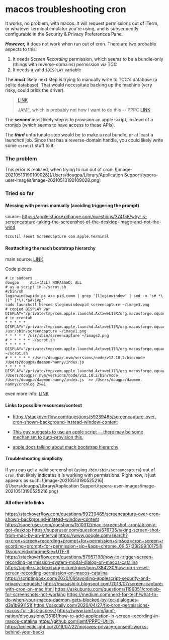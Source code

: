# macos troubleshooting cron



It works, no problem, with macos. It will request permissions out of iTerm, or whatever terminal emulator you're using, and is subsequently configurable in the Security & Privacy Preferences Pane.



***However,*** it does not work when run out of cron. There are two probable aspects to this:

1. It needs *Screen Recording* permission, which seems to be a bundle-only (things with reverse-domains) permission via TCC
2. It needs a valid `$DISPLAY` variable



The ***most*** likely next step is trying to manually write to TCC's database (a sqlite database). That would necessitate backing up the machine (very risky, could brick the driver).

> [LINK](https://stackoverflow.com/questions/59239485/screencapture-over-cron-shown-background-instead-window-content)
>
> JAMF, which is probably not how I want to do this -- PPPC [LINK](https://github.com/jamf/PPPC-Utility)

The ***second*** most likely step is to provision an apple script, instead of a cronjob (which seems to have access to these APIs).

> 

The ***third*** unfortunate step would be to make a real bundle, or at least a launchctl job. Since that has a reverse-domain handle, you could likely write some `csrutil` stuff to it.



### The problem

This error is realized, when trying to run out of cron:
![image-20210513190109028](/Users/dougpa/Library/Application Support/typora-user-images/image-20210513190109028.png)

### Tried so far

#### Messing with perms manually (avoiding triggering the prompt)

source: https://apple.stackexchange.com/questions/374158/why-is-screencapture-taking-the-screenshot-of-the-desktop-image-and-not-the-wind

```sh
tccutil reset ScreenCapture com.apple.Terminal
```



#### Reattaching the mach bootstrap hierarchy

main source: [LINK](https://superuser.com/questions/26956/use-cron-to-screen-capture-on-mac-os-x)

Code pieces:

```
# in sudoers
dougpa     ALL=(ALL) NOPASSWD: ALL
# as a script in ~/scrot.sh
#/bin/sh
loginwindowpid=`ps axo pid,comm | grep '[l]oginwindow' | sed -n 's# *\([^ ]*\).*$#\1#p'`
sudo launchctl bsexec $loginwindowpid screencapture ~/image3.png
# copied DISPLAY var
DISPLAY="/private/tmp/com.apple.launchd.AxtxweL1lR/org.macosforge.xquartz:0" 
# in crontab
* * * * * DISPLAY="/private/tmp/com.apple.launchd.AxtxweL1lR/org.macosforge.xquartz:0" /usr/sbin/screencapture ~/image1.png
* * * * * /usr/sbin/screencapture ~/image2.png
# * * * * * ~/scrot.sh
* * * * * DISPLAY="/private/tmp/com.apple.launchd.AxtxweL1lR/org.macosforge.xquartz:0" ~/scrot.sh
# * * * * * /Users/dougpa/.nvm/versions/node/v12.18.2/bin/node /Users/dougpa/daemon-nanny/index.js 
* * * * * DISPLAY="/private/tmp/com.apple.launchd.AxtxweL1lR/org.macosforge.xquartz:0" /Users/dougpa/.nvm/versions/node/v12.18.2/bin/node /Users/dougpa/daemon-nanny/index.js  >> /Users/dougpa/daemon-nanny/cronlog 2>&1

```

even more info: [LINK](https://apple.stackexchange.com/questions/23441/using-screencapture-when-remotely-logged-in-to-a-headless-mac-via-ssh)

#### Links to possible resources/context

- https://stackoverflow.com/questions/59239485/screencapture-over-cron-shown-background-instead-window-content

- [This guy suggests to use an apple script -- there may be some mechanism to auto-provision this.](https://superuser.com/questions/676735/taking-screen-shot-from-mac-by-an-interval)

- [apple docs talking about mach bootstrap hierarchy](https://developer.apple.com/library/archive/documentation/Darwin/Conceptual/KernelProgramming/contexts/contexts.html)



#### Troubleshooting simplicity

If you can get a valid screenshot (using `/bin/sbin/screencapture`) out of `cron`, that likely indicates it is working with permissions. Right now, it just appears as such:
![image-20210513190525216](/Users/dougpa/Library/Application Support/typora-user-images/image-20210513190525216.png)





#### All other info links

https://stackoverflow.com/questions/59239485/screencapture-over-cron-shown-background-instead-window-content
https://superuser.com/questions/1510312/mac-screenshot-crontab-only-got-desktop
https://superuser.com/questions/676735/taking-screen-shot-from-mac-by-an-interval
https://www.google.com/search?q=cron+screen+recording+prompt+for+permission+sip&oq=cron+screen+recording+prompt+for+permission+sip+&aqs=chrome..69i57j33i299.10175j1j1&sourceid=chrome&ie=UTF-8
https://stackoverflow.com/questions/57957198/how-to-trigger-screen-recording-permission-system-modal-dialog-on-macos-catalina
https://apple.stackexchange.com/questions/384230/how-do-i-reset-screen-recording-permission-on-macos-catalina
https://scriptingosx.com/2020/09/avoiding-applescript-security-and-privacy-requests/
https://masashi-k.blogspot.com/2013/07/screen-capture-with-cron-on-mac.html
https://askubuntu.com/questions/1196051/cronjob-for-screenshots-not-working
https://medium.com/nerd-for-tech/what-to-do-when-your-macos-daemon-gets-blocked-by-tcc-dialogues-d3a1b991151f
https://osxdaily.com/2020/04/27/fix-cron-permissions-macos-full-disk-access/
https://www.jamf.com/jamf-nation/discussions/35181/how-to-add-application-in-screen-recording-in-macos-catalina
https://github.com/jamf/PPPC-Utility
https://eclecticlight.co/2019/07/22/mojaves-privacy-consent-works-behind-your-back/
